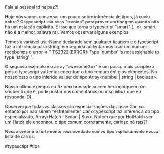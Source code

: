 Fala ai pessoal td na paz?!

Hoje nós vamos conversar um pouco sobre inferência de tipos, já ouviu sobre? O typescript usa essa "técnica" para prover um tipagem quando não há um notação explicita. É isso que torna o typescript "smart" (...ok, smart não é a melhor palavra rs). Vamos observar alguns exemplos.

Temos a variável userName declarado sem qualquer tipagem e o typescript faz a inferência para string, em seguida ao tentarmos usar um number recebemos o error => " TS2322 [ERROR]: Type 'number' is not assignable to type 'string' ".

O segundo exemplo é o array "awesomeGuy" é um pouco mais complexo pois o typescript vai tentar encontrar o tipo comum entre os elementos. No nosso caso o tipo inferido vai ser do tipo Array<number | string | boolean>.

Nosso ultimo exemplo eu fiz uma brincadeira com herança(quem não souber o que é, pode postar nos comentários ou msg inbox que eu respondo :D).

Observe que todas as classes são especializações da classe Car, no entanto por não serem "estritamente" Car o typescript faz inferência do tipo especializado, Array<Hatch | Sedan | Suv>. Notem que por HotHatch ser um Hatch ele encontrou o tipo comum corretamente, curioso né rsrs?!

Nesse cenário é fortemente recomendado que vc tipe explicitamente nossa lista de carros.

#typescript #tips

